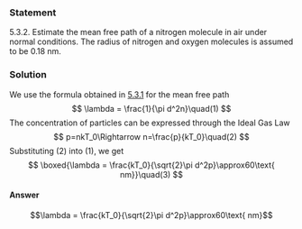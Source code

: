 ###  Statement 

$5.3.2.$ Estimate the mean free path of a nitrogen molecule in air under normal conditions. The radius of nitrogen and oxygen molecules is assumed to be $0.18 \text{ nm}$. 

### Solution

We use the formula obtained in [5.3.1](../5.3.1) for the mean free path $$ \lambda = \frac{1}{\pi d^2n}\quad(1) $$ The concentration of particles can be expressed through the Ideal Gas Law $$ p=nkT_0\Rightarrow n=\frac{p}{kT_0}\quad(2) $$ Substituting $(2)$ into $(1)$, we get $$ \boxed{\lambda = \frac{kT_0}{\sqrt{2}\pi d^2p}\approx60\text{ nm}}\quad(3) $$ 

#### Answer

$$\lambda = \frac{kT_0}{\sqrt{2}\pi d^2p}\approx60\text{ nm}$$ 
